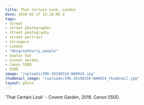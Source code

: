 ```yaml
---
title: That Certain Look, London
date: 2019-03-17 12:18:00 Z
tags:
- street
- street photographer
- street photography
- street portrait
- strangers
- London
- "@nogreathurry_people"
- bowler hat
- Covent Garden
- Canon 550D
- 550D
image: "/uploads/IMG-20190316-WA0024.jpg"
thumbnail_image: "/uploads/IMG-20190316-WA0024_thumbnail.jpg"
layout: photo
---
```


'That Certain Look' - Covent Garden, 2018. Canon 550D.